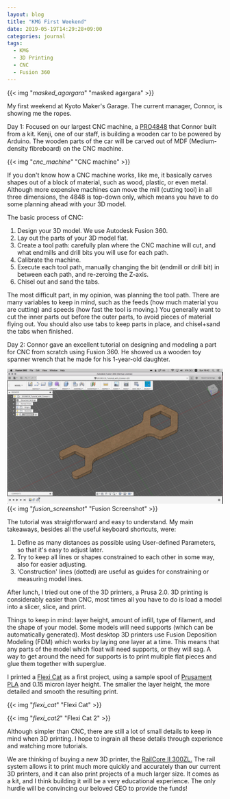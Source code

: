 ```yaml
---
layout: blog
title: "KMG First Weekend"
date: 2019-05-19T14:29:28+09:00
categories: journal
tags:
  - KMG
  - 3D Printing
  - CNC
  - Fusion 360
---
```


{{< img "*masked_agargara*" "masked agargara" >}}

My first weekend at Kyoto Maker's Garage. The current manager, Connor, is showing me the ropes.

Day 1: Focused on our largest CNC machine, a [PRO4848](http://www.cncrouterparts.com/pro4848-4-x-4-cnc-router-kit-p-251.html) that Connor built from a kit. Kenji, one of our staff, is building a wooden car to be powered by Arduino. The wooden parts of the car will be carved out of MDF (Medium-density fibreboard) on the CNC machine.

{{< img "*cnc_machine*" "CNC machine" >}}

If you don't know how a CNC machine works, like me, it basically carves shapes out of a block of material, such as wood, plastic, or even metal. Although more expensive machines can move the mill (cutting tool) in all three dimensions, the 4848 is top-down only, which means you have to do some planning ahead with your 3D model.

The basic process of CNC:

1. Design your 3D model. We use Autodesk Fusion 360.
2. Lay out the parts of your 3D model flat.
3. Create a tool path: carefully plan where the CNC machine will cut, and what endmills and drill bits you will use for each path.
4. Calibrate the machine.
5. Execute each tool path, manually changing the bit (endmill or drill bit) in between each path, and re-zeroing the Z-axis.
6. Chisel out and sand the tabs.

The most difficult part, in my opinion, was planning the tool path. There are many variables to keep in mind, such as the feeds (how much material you are cutting) and speeds (how fast the tool is moving.) You generally want to cut the inner parts out before the outer parts, to avoid pieces of material flying out. You should also use tabs to keep parts in place, and chisel+sand the tabs when finished.

Day 2:
Connor gave an excellent tutorial on designing and modeling a part for CNC from scratch using Fusion 360. He showed us a wooden toy spanner wrench that he made for his 1-year-old daughter.

![Fusion Screenshot](images/fusion_screenshot.png)
{{< img "*fusion_screenshot*" "Fusion Screenshot" >}}

The tutorial was straightforward and easy to understand. My main takeaways, besides all the useful keyboard shortcuts, were:

1. Define as many distances as possible using User-defined Parameters, so that it's easy to adjust later.
2. Try to keep all lines or shapes constrained to each other in some way, also for easier adjusting.
3. 'Construction' lines (dotted) are useful as guides for constraining or measuring model lines.

After lunch, I tried out one of the 3D printers, a Prusa 2.0. 3D printing is considerably easier than CNC, most times all you have to do is load a model into a slicer, slice, and print.

Things to keep in mind: layer height, amount of infill, type of filament, and the shape of your model. Some models will need supports (which can be automatically generated). Most desktop 3D printers use Fusion Deposition Modeling (FDM) which works by laying one layer at a time. This means that any parts of the model which float will need supports, or they will sag. A way to get around the need for supports is to print multiple flat pieces and glue them together with superglue.

I printed a [Flexi Cat](https://www.thingiverse.com/thing:3576952) as a first project, using a sample spool of [Prusament PLA](https://shop.prusa3d.com/en/42-prusament) and 0.15 micron layer height. The smaller the layer height, the more detailed and smooth the resulting print.

{{< img "*flexi_cat*" "Flexi Cat" >}}

{{< img "*flexi_cat2*" "Flexi Cat 2" >}}

Although simpler than CNC, there are still a lot of small details to keep in mind when 3D printing. I hope to ingrain all these details through experience and watching more tutorials.

We are thinking of buying a new 3D printer, the [RailCore II 300ZL.](https://www.projectr3d.com/products/xrxofoq21t1o786l8apcuympvjmjwj-42ps7) The rail system allows it to print much more quickly and accurately than our current 3D printers, and it can also print projects of a much larger size. It comes as a kit, and I think building it will be a very educational experience. The only hurdle will be convincing our beloved CEO to provide the funds!
